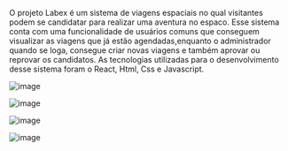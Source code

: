 O projeto Labex é um sistema de viagens espaciais no qual visitantes podem se candidatar para realizar uma aventura no espaco.
Esse sistema conta com uma funcionalidade de usuários comuns que conseguem visualizar as viagens que já estão agendadas,enquanto
o administrador quando se loga, consegue criar novas viagens e também aprovar ou reprovar os candidatos.
As tecnologias utilizadas para o desenvolvimento desse sistema foram o React, Html, Css e Javascript.


![image](https://user-images.githubusercontent.com/104547759/179453117-81966b0a-50f7-4a1a-8c91-bf514eee9200.png)

![image](https://user-images.githubusercontent.com/104547759/179453138-ad0cd657-24f2-40b8-b866-4f85294f4b73.png)

![image](https://user-images.githubusercontent.com/104547759/179453185-5f11a995-7fd9-4440-9f1a-9cc713fee7ab.png)

![image](https://user-images.githubusercontent.com/104547759/179453214-85f9b542-cefd-4419-857b-c90bcfdbb1de.png)



